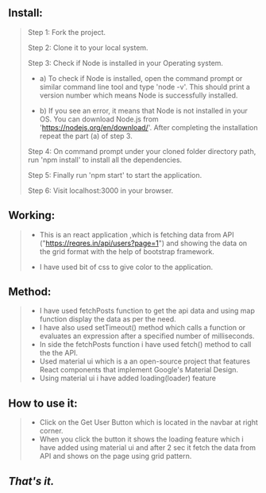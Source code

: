 ## Install:

> Step 1: Fork the project.
>
>Step 2: Clone it to your local system.
>
>Step 3: Check if Node is installed in your Operating system.
>
>- a) To check if Node is installed, open the command prompt or similar command line tool and type 'node -v'. This should print a version number which means Node is successfully installed.
>
>- b) If you see an error, it means that Node is not installed in your OS. You can download Node.js from 'https://nodejs.org/en/download/'. After completing the installation repeat the part (a) of step 3.
>
> Step 4: On command prompt under your cloned folder directory path, run 'npm install' to install all the dependencies.
>
>Step 5: Finally run 'npm start' to start the application.
>
>Step 6: Visit localhost:3000 in your browser.


## Working:
>- This is an react application ,which is fetching data from API ("https://reqres.in/api/users?page=1") and showing the data on the grid format with the help of bootstrap framework.
>
>- I have used  bit of css to give color to the application.

## Method:
>- I have used fetchPosts function to get the api data and using map function display the data as per the need.
>-  I have also used setTimeout() method  which calls a function or evaluates an expression after a specified number of milliseconds.  
>-  In side the fetchPosts function i have used fetch() method to call the the API.
>-  Used material ui which is a  an open-source project that features React components that implement Google's Material Design.
>-  Using material ui i have added loading(loader) feature 


## How to use it:

>- Click on the Get User Button which is located in the navbar at right corner.
>- When you click the button it shows the loading feature which i have added using material ui and after 2 sec it fetch the data from API and shows on the page using grid pattern. 

## **_That's it._**
